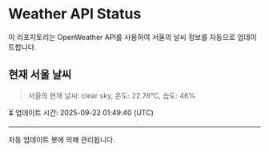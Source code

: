
# Weather API Status

이 리포지토리는 OpenWeather API를 사용하여 서울의 날씨 정보를 자동으로 업데이트합니다.

## 현재 서울 날씨
> 서울의 현재 날씨: clear sky, 온도: 22.76°C, 습도: 46%

⏳ 업데이트 시간: 2025-09-22 01:49:40 (UTC)

---
자동 업데이트 봇에 의해 관리됩니다.
